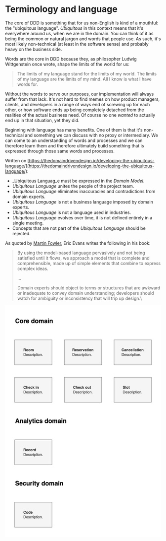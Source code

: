 # Terminology and language

The core of DDD is something that for us non-English is kind of a mouthful: the "ubiquitous language". _Ubiquitous_ in this context means that it's everywhere around us, when we are in the domain. You can think of it as being the common or natural jargon and words that people use. As such, it's most likely non-technical (at least in the software sense) and probably heavy on the business side.

Words are the core in DDD because they, as philosopher Ludwig Wittgenstein once wrote, shape the limits of the world for us:

> The limits of my language stand for the limits of my world. The limits of my language are the limits of my mind. All I know is what I have words for.

Without the words to serve our purposes, our implementation will always suffer from that lack. It's not hard to find memes on how product managers, clients, and developers in a range of ways end of screwing up for each other, or how software ends up being completely detached from the realities of the actual business need. Of course no one _wanted_ to actually end up in that situation, yet they did.

Beginning with language has many benefits. One of them is that it's non-technical and something we can discuss with no proxy or intermediary. We can come to an understanding of words and processes and we can therefore learn them and therefore ultimately build something that is expressed through those same words and processes.

Written on [https://thedomaindrivendesign.io/developing-the-ubiquitous-language/](https://thedomaindrivendesign.io/developing-the-ubiquitous-language/):

* _Ubiquitous Languag_e must be expressed in the _Domain Model_.
* _Ubiquitous Language_ unites the people of the project team.
* _Ubiquitous Language_ eliminates inaccuracies and contradictions from domain experts.
* _Ubiquitous Language_ is not a business language imposed by domain experts.
* _Ubiquitous Language_ is not a language used in industries.
* _Ubiquitous Language_ evolves over time, it is not defined entirely in a single meeting.
* Concepts that are not part of the _Ubiquitous Language_ should be rejected.

As quoted by [Martin Fowler](https://martinfowler.com/bliki/UbiquitousLanguage.html), Eric Evans writes the following in his book:

> By using the model-based language pervasively and not being satisfied until it flows, we approach a model that is complete and comprehensible, made up of simple elements that combine to express complex ideas.
>
> ...
>
> Domain experts should object to terms or structures that are awkward or inadequate to convey domain understanding; developers should watch for ambiguity or inconsistency that will trip up design.\
>

![](<../.gitbook/assets/Get-A-Room Ubiquitous Language.png>)
